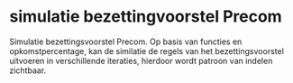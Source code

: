 # simulatie bezettingvoorstel Precom

Simulatie bezettingsvoorstel Precom. Op basis van functies en opkomstpercentage, kan de similatie de regels van het bezettingsvoorstel uitvoeren in verschillende iteraties, hierdoor wordt patroon van indelen zichtbaar.
